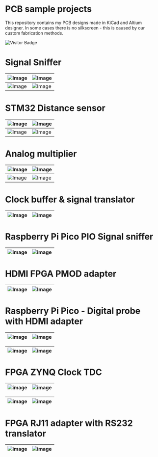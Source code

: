 # PCB sample projects
This repository contains my PCB designs made in KiCad and Altium designer. 
In some cases there is no silkscreen - this is caused by our custom fabrication methods.

![Visitor Badge](https://visitor-badge.laobi.icu/badge?page_id=Devraux.PCB_Projects)


# Signal Sniffer
| ![Image](https://github.com/user-attachments/assets/d704836a-8422-4dd4-9923-f819070831b1) | ![Image](https://github.com/user-attachments/assets/a8d4e926-7615-4794-af13-562589f56e53) |
|------------------------------------------------------------|-------------------------------------------------------------|
| ![Image](https://github.com/user-attachments/assets/3eaba73a-e4ec-4599-8dee-3d0dfa691a9e) | ![Image](https://github.com/user-attachments/assets/a61e96d0-7bea-4c86-95d0-a5c14eb4b5c8) |

# STM32 Distance sensor
| ![Image](https://github.com/user-attachments/assets/1c983ec3-c7db-42b7-9fdb-4daac5956532) | ![Image](https://github.com/user-attachments/assets/35be2019-73e5-40d5-8102-72daeeb9394c) |
|------------------------------------------------------------|-------------------------------------------------------------|
| ![Image](https://github.com/user-attachments/assets/62d61f1d-9c9b-4e19-906f-eaca9adf3b7c) | ![Image](https://github.com/user-attachments/assets/e98a163d-ba60-417e-b77b-27ba931b2d02) |

# Analog multiplier
| ![Image](https://github.com/user-attachments/assets/83bd5c41-7fdd-4d73-9849-3fd8f15df2e6) | ![Image](https://github.com/user-attachments/assets/e7d2f7fc-2097-4340-88da-8727a8dae380) |
|------------------------------------------------------------|-------------------------------------------------------------|
| ![Image](https://github.com/user-attachments/assets/34af2325-e964-4f3f-ad81-85138f59bca5) | ![Image](https://github.com/user-attachments/assets/c55eadda-fd8b-48dd-a417-f69e28778172) |

# Clock buffer & signal translator
| ![Image](https://github.com/user-attachments/assets/441b1648-bef9-44ca-9eb9-179192646713) | ![image](https://github.com/user-attachments/assets/6bfed20c-cecc-466d-b2c9-40afacf0d934) |
|------------------------------------------------------------|-------------------------------------------------------------|

# Raspberry Pi Pico PIO Signal sniffer
| ![image](https://github.com/user-attachments/assets/d985f64f-7023-4bc2-9978-ec724fe6a462) | ![image](https://github.com/user-attachments/assets/b057d902-ddf8-4a96-81dd-ba99d97267e4) |
|------------------------------------------------------------|-------------------------------------------------------------|

# HDMI FPGA PMOD adapter
| ![Image](https://github.com/user-attachments/assets/8041b296-509a-4be3-beab-c3a8d581166a) | ![Image](https://github.com/user-attachments/assets/f9280ccd-bc11-461c-9326-2b2ba94be29c) |
|------------------------------------------------------------|-------------------------------------------------------------|

# Raspberry Pi Pico - Digital probe with HDMI adapter
| ![image](https://github.com/user-attachments/assets/782b7f83-94e4-4cbe-ad8f-64298dbb453b) | ![image](https://github.com/user-attachments/assets/c6d63844-2d94-4875-9b3c-220e10d8f9d5) |
|------------------------------------------------------------|-------------------------------------------------------------|

| ![image](https://github.com/user-attachments/assets/fcb66589-95b1-4e1a-93bc-8551fe9cdec8) | ![image](https://github.com/user-attachments/assets/1e1154ee-61d6-4f3c-a333-89383294e71f) |
|------------------------------------------------------------|-------------------------------------------------------------|

# FPGA ZYNQ Clock TDC
| ![image](https://github.com/user-attachments/assets/245c804e-6782-4cb3-bf95-10a12e26e0f3) | ![image](https://github.com/user-attachments/assets/244f5e24-6251-4481-aec6-cf34cd023bf5) |
|------------------------------------------------------------|-------------------------------------------------------------|

| ![image](https://github.com/user-attachments/assets/26f131a4-2a99-43e7-af96-47f509f3a1b5) | ![image](https://github.com/user-attachments/assets/cd67931a-a375-4f71-8968-425405e984c7) |
|------------------------------------------------------------|-------------------------------------------------------------|

# FPGA RJ11 adapter with RS232 translator
| ![image](https://github.com/user-attachments/assets/f76be4be-526a-41b0-81c0-3dc209b5dadb) | ![image](https://github.com/user-attachments/assets/5f64c3f4-fcda-4cf5-92ef-91a9b3d51721) |
|------------------------------------------------------------|-------------------------------------------------------------|



